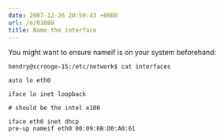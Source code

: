 ```yaml
---
date: 2007-12-26 20:59:43 +0000
url: /e/01089
title: Name the interface
---
```


You might want to ensure nameif is on your system beforehand:

	hendry@scrooge-15:/etc/network$ cat interfaces

	auto lo eth0

	iface lo inet loopback

	# should be the intel e100

	iface eth0 inet dhcp
    pre-up nameif eth0 00:09:6B:D0:A0:61
